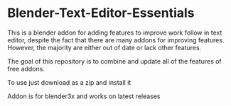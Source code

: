 # Blender-Text-Editor-Essentials
This is a blender addon for adding features to improve work follow in text editor, despite the fact that there are many addons for improving features. However, the majority are either out of date or lack other features.

The goal of this repository is to combine and update all of the features of free addons.

To use just download as a zip and install it 

Addon is for blender3x and works on latest releases
